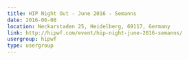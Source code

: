```yaml
---
title: HIP Night Out - June 2016 - Semanns
date: 2016-06-08
location: Neckarstaden 25, Heidelberg, 69117, Germany
link: http://hipwf.com/event/hip-night-june-2016-semanns/
usergroup: hipwf
type: usergroup
---
```

